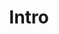 ---
title: Intro
content: |
  <p>Ig a sorti sa guitare du placard où elle dormait depuis un moment.</p> 
  <p>Il s'est alors souvenu de quelques compos bidouillées jadis. Les trouvant point mauvaise, il se dit qu'il était dommage de n'en faire rien.</p>
  <p>C'est donc tout naturellement qu'il se tourna vers JP, son acolyte au sein de la section rythmique de Gone Rockin'-Tribute To AC/DC,  et vers Val, son fiston, pour faire vivre et défendre cette musique partout où elle aurait l'occasion de s'exprimer.</p>
  <p>Thérèse Électrique était née.</p>
---